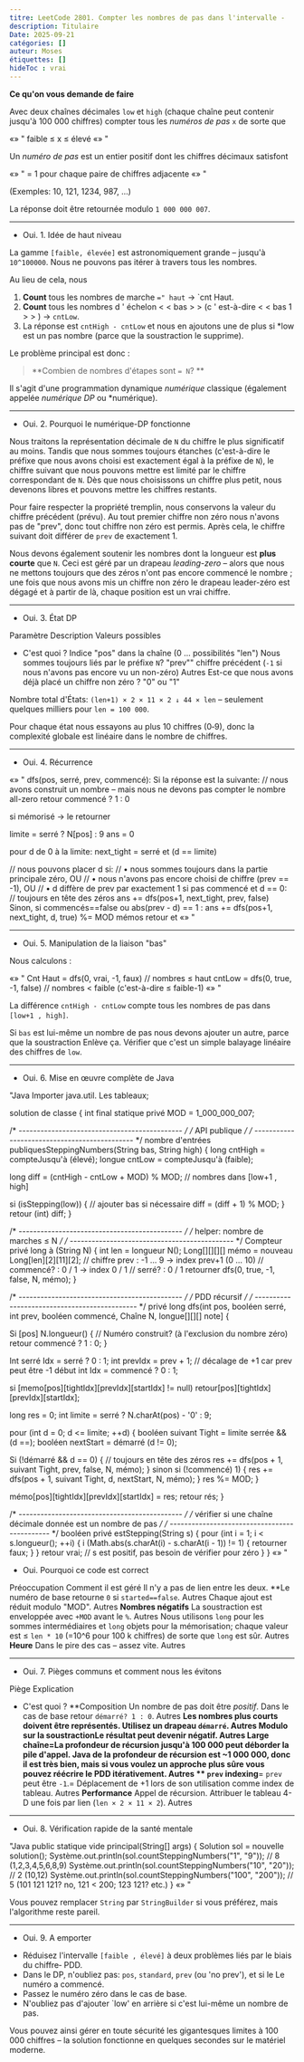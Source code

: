 ```yaml
---
titre: LeetCode 2801. Compter les nombres de pas dans l'intervalle -
description: Titulaire
Date: 2025-09-21
catégories: []
auteur: Moses
étiquettes: []
hideToc : vrai
---
```

**Ce qu'on vous demande de faire**

Avec deux chaînes décimales `low` et `high` (chaque chaîne peut contenir jusqu'à 100 000 chiffres)
compter tous les *numéros de pas* `x` de sorte que

«» "
faible ≤ x ≤ élevé
«» "

Un *numéro de pas* est un entier positif dont les chiffres décimaux satisfont

«» "
= 1 pour chaque paire de chiffres adjacente
«» "

(Exemples: 10, 121, 1234, 987, ...)

La réponse doit être retournée modulo `1 000 000 007`.

-----------------------------------------------------------------------------------

- Oui. 1. Idée de haut niveau

La gamme `[faible, élevée]` est astronomiquement grande – jusqu'à `10^100000`.
Nous ne pouvons pas itérer à travers tous les nombres.

Au lieu de cela, nous

1. **Count** tous les nombres de marche `=" haut` → `cnt Haut.
2. **Count** tous les nombres d ' échelon < < bas > > (c ' est-à-dire < < bas 1 > > ) → `cntLow`.
3. La réponse est `cntHigh - cntLow` et nous en ajoutons une de plus si *low est un pas
nombre (parce que la soustraction le supprime).

Le problème principal est donc :

> **Combien de nombres d'étapes sont `= N`? **

Il s'agit d'une programmation dynamique *numérique* classique (également appelée *numérique DP* ou *numérique).

-----------------------------------------------------------------------------------

- Oui. 2. Pourquoi le numérique-DP fonctionne

Nous traitons la représentation décimale de `N` du chiffre le plus significatif au moins.
Tandis que nous sommes toujours étanches (c'est-à-dire le préfixe que nous avons choisi est exactement égal à la
préfixe de `N`), le chiffre suivant que nous pouvons mettre est limité par le chiffre correspondant de `N`.
Dès que nous choisissons un chiffre plus petit, nous devenons libres et pouvons mettre les chiffres restants.

Pour faire respecter la propriété tremplin, nous conservons la valeur du chiffre précédent
(prévu).
Au tout premier chiffre non zéro nous n'avons pas de "prev", donc tout chiffre non zéro est
permis.
Après cela, le chiffre suivant doit différer de `prev` de exactement 1.

Nous devons également soutenir les nombres dont la longueur est **plus courte** que `N`.
Ceci est géré par un drapeau *leading-zero* – alors que nous ne mettons toujours que des zéros
n'ont pas encore commencé le nombre ; une fois que nous avons mis un chiffre non zéro le drapeau leader-zéro
est dégagé et à partir de là, chaque position est un vrai chiffre.

-----------------------------------------------------------------------------------

- Oui. 3. État DP

Paramètre Description Valeurs possibles
- C'est quoi ?
Indice "pos" dans la chaîne (0 ... possibilités "len")
Nous sommes toujours liés par le préfixe `N`?
"prev"" chiffre précédent (`-1` si nous n'avons pas encore vu un non-zéro) Autres
Est-ce que nous avons déjà placé un chiffre non zéro ? "0" ou "1"

Nombre total d'États:
`(len+1) × 2 × 11 × 2 ↓ 44 × len` – seulement quelques milliers pour `len = 100 000`.

Pour chaque état nous essayons au plus 10 chiffres (0‐9), donc la complexité globale est linéaire
dans le nombre de chiffres.

-----------------------------------------------------------------------------------

- Oui. 4. Récurrence

«» "
dfs(pos, serré, prev, commencé):
Si la réponse est la suivante:
// nous avons construit un nombre – mais nous ne devons pas compter le nombre all-zero
retour commencé ? 1 : 0

si mémorisé → le retourner

limite = serré ? N[pos] : 9
ans = 0

pour d de 0 à la limite:
next_tight = serré et (d == limite)

// nous pouvons placer d si:
// • nous sommes toujours dans la partie principale zéro, OU
// • nous n'avons pas encore choisi de chiffre (prev == -1), OU
// • d diffère de prev par exactement 1
si pas commencé et d == 0:
// toujours en tête des zéros
ans += dfs(pos+1, next_tight, prev, false)
Sinon, si commencés==false ou abs(prev - d) == 1 :
ans += dfs(pos+1, next_tight, d, true)
%= MOD
mémos
retour et
«» "

-----------------------------------------------------------------------------------

- Oui. 5. Manipulation de la liaison "bas"

Nous calculons :

«» "
Cnt Haut = dfs(0, vrai, -1, faux) // nombres ≤ haut
cntLow = dfs(0, true, -1, false) // nombres < faible (c'est-à-dire ≤ faible-1)
«» "

La différence `cntHigh - cntLow` compte tous les nombres de pas dans `[low+1 , high]`.

Si `bas` est lui-même un nombre de pas nous devons ajouter un autre, parce que la soustraction
Enlève ça.
Vérifier que c'est un simple balayage linéaire des chiffres de `low`.

-----------------------------------------------------------------------------------

- Oui. 6. Mise en œuvre complète de Java

"Java
Importer java.util. Les tableaux;

solution de classe {
int final statique privé MOD = 1_000_000_007;

/* --------------------------------------------- */
/* API publique */
/* --------------------------------------------- */
nombre d'entrées publiquesSteppingNumbers(String bas, String high) {
long cntHigh = compteJusqu'à (élevé);
longue cntLow = compteJusqu'à (faible);

long diff = (cntHigh - cntLow + MOD) % MOD; // nombres dans [low+1 , high]

si (isStepping(low)) { // ajouter bas si nécessaire
diff = (diff + 1) % MOD;
}
retour (int) diff;
}

/* --------------------------------------------- */
/* helper: nombre de marches ≤ N */
/* --------------------------------------------- */
Compteur privé long à (String N) {
int len = longueur N();
Long[][][][] mémo = nouveau Long[len][2][11][2];
// chiffre prev : -1 ... 9 → index prev+1 (0 ... 10)
// commencé? : 0 / 1 → index 0 / 1
// serré? : 0 / 1
retourner dfs(0, true, -1, false, N, mémo);
}

/* --------------------------------------------- */
/* PDD récursif */
/* --------------------------------------------- */
privé long dfs(int pos, booléen serré, int prev, booléen commencé,
Chaîne N, longue[][][] note] {

Si [pos] N.longueur() {
// Numéro construit? (à l'exclusion du nombre zéro)
retour commencé ? 1 : 0;
}

Int serré Idx = serré ? 0 : 1;
int prevIdx = prev + 1; // décalage de +1 car prev peut être -1
début int Idx = commencé ? 0 : 1;

si [memo[pos][tightIdx][prevIdx][startIdx] != null)
retour[pos][tightIdx][prevIdx][startIdx];

long res = 0;
int limite = serré ? N.charAt(pos) - '0' : 9;

pour (int d = 0; d <= limite; ++d) {
booléen suivant Tight = limite serrée && (d ==);
booléen nextStart = démarré (d != 0);

Si (!démarré && d == 0) { // toujours en tête des zéros
res += dfs(pos + 1, suivant Tight, prev, false, N, mémo);
} sinon si (!commencé) 1) {
res += dfs(pos + 1, suivant Tight, d, nextStart, N, mémo);
}
res %= MOD;
}

mémo[pos][tightIdx][prevIdx][startIdx] = res;
retour rés;
}

/* --------------------------------------------- */
/* vérifier si une chaîne décimale donnée est un nombre de pas */
/* --------------------------------------------- */
booléen privé estStepping(String s) {
pour (int i = 1; i < s.longueur(); ++i) {
i (Math.abs(s.charAt(i) - s.charAt(i - 1)) != 1) {
retourner faux;
}
}
retour vrai; // s est positif, pas besoin de vérifier pour zéro
}
}
«» "

- Oui. Pourquoi ce code est correct

Préoccupation Comment il est géré
Il n'y a pas de lien entre les deux.
**Le numéro de base retourne `0` si `started==false`. Autres
Chaque ajout est réduit modulo "MOD". Autres
**Nombres négatifs** La soustraction est enveloppée avec `+MOD` avant le `%`. Autres
Nous utilisons `long` pour les sommes intermédiaires et `long` objets pour la mémorisation;
chaque valeur est ≤ `len * 10` (=10^6 pour 100 k chiffres) de sorte que `long` est sûr. Autres
**Heure**
Dans le pire des cas – assez vite. Autres

-----------------------------------------------------------------------------------

- Oui. 7. Pièges communs et comment nous les évitons

Piège Explication
- C'est quoi ?
**Composition Un nombre de pas doit être *positif*. Dans le cas de base retour `démarré? 1 : 0`. Autres
**Les nombres plus courts doivent être représentés. Utilisez un drapeau `démarré`. Autres
**Modulo sur la soustraction**Le résultat peut devenir négatif. Autres
**Large chaîne**=La profondeur de récursion jusqu'à 100 000 peut déborder la pile d'appel. Java de la profondeur de récursion est ~1 000 000, donc il est très bien, mais si vous voulez un
approche plus sûre vous pouvez réécrire le PDD itérativement. Autres
** `prev` indexing**= `prev` peut être `-1`.= Déplacement de +1 lors de son utilisation comme index de tableau. Autres
**Performance**
Appel de récursion. Attribuer le tableau 4-D une fois par lien (`len × 2 × 11 × 2`). Autres

-----------------------------------------------------------------------------------

- Oui. 8. Vérification rapide de la santé mentale

"Java
public statique vide principal(String[] args) {
Solution sol = nouvelle solution();
Système.out.println(sol.countSteppingNumbers("1", "9")); // 8 (1,2,3,4,5,6,8,9)
Système.out.println(sol.countSteppingNumbers("10", "20")); // 2 (10,12)
Système.out.println(sol.countSteppingNumbers("100", "200")); // 5 (101 121 121? no, 121 < 200; 123 121? etc.)
}
«» "

Vous pouvez remplacer `String` par `StringBuilder` si vous préférez, mais l'algorithme reste
pareil.

-----------------------------------------------------------------------------------

- Oui. 9. A emporter

* Réduisez l'intervalle `[faible , élevé]` à deux problèmes liés par le biais du chiffre‐ PDD.
* Dans le DP, n'oubliez pas: `pos`, `standard`, `prev` (ou 'no prev'), et si le
Le numéro a commencé.
* Passez le numéro zéro dans le cas de base.
* N'oubliez pas d'ajouter `low' en arrière si c'est lui-même un nombre de pas.

Vous pouvez ainsi gérer en toute sécurité les gigantesques limites à 100 000 chiffres – la solution fonctionne
en quelques secondes sur le matériel moderne.